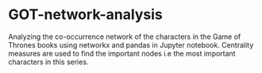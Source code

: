 # GOT-network-analysis
Analyzing the co-occurrence network of the characters in the Game of Thrones books using networkx and pandas in Jupyter notebook. Centrality measures are used to find the important nodes i.e the most important characters in this series. 
